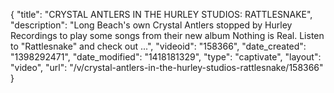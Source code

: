 {
    "title": "CRYSTAL ANTLERS IN THE HURLEY STUDIOS: RATTLESNAKE",
    "description": "Long Beach's own Crystal Antlers stopped by Hurley Recordings to play some songs from their new album Nothing is Real. Listen to \"Rattlesnake\" and check out ...",
    "videoid": "158366",
    "date_created": "1398292471",
    "date_modified": "1418181329",
    "type": "captivate",
    "layout": "video",
    "url": "\/v\/crystal-antlers-in-the-hurley-studios-rattlesnake\/158366"
}